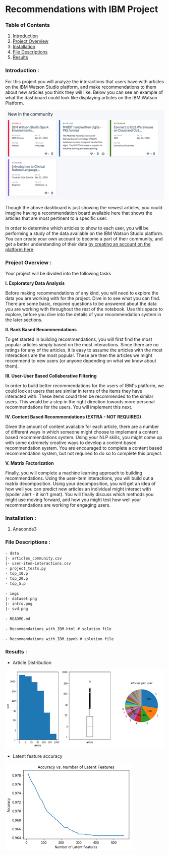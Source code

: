 # Recommendations with IBM Project

[//]: # (Image References)

[image1]: ./imgs/intro.png "demo"
[image2]: ./imgs/dataset.png "dataset"
[image3]: ./imgs/svd.png "svd"

### Table of Contents

1. [Introduction](#introduction)
1. [Project Overview](#overview)
1. [Installation](#installation)
1. [File Descriptions](#files)
1. [Results](#results)


### Introduction <a name="introduction"></a>:
For this project you will analyze the interactions that users have with articles on the IBM Watson Studio platform, and make recommendations to them about new articles you think they will like. Below you can see an example of what the dashboard could look like displaying articles on the IBM Watson Platform.

![alt text][image1]

Though the above dashboard is just showing the newest articles, you could imagine having a recommendation board available here that shows the articles that are most pertinent to a specific user.

In order to determine which articles to show to each user, you will be performing a study of the data available on the IBM Watson Studio platform. You can create your own account to become a part of their community, and get a better understanding of their data [by creating an account on the platform here](https://dataplatform.cloud.ibm.com/).


### Project Overview <a name="overview"></a>:
Your project will be divided into the following tasks

**I. Exploratory Data Analysis**

Before making recommendations of any kind, you will need to explore the data you are working with for the project. Dive in to see what you can find. There are some basic, required questions to be answered about the data you are working with throughout the rest of the notebook. Use this space to explore, before you dive into the details of your recommendation system in the later sections.

**II. Rank Based Recommendations**

To get started in building recommendations, you will first find the most popular articles simply based on the most interactions. Since there are no ratings for any of the articles, it is easy to assume the articles with the most interactions are the most popular. These are then the articles we might recommend to new users (or anyone depending on what we know about them).

**III. User-User Based Collaborative Filtering**

In order to build better recommendations for the users of IBM's platform, we could look at users that are similar in terms of the items they have interacted with. These items could then be recommended to the similar users. This would be a step in the right direction towards more personal recommendations for the users. You will implement this next.

**IV. Content Based Recommendations (EXTRA - NOT REQUIRED)**

Given the amount of content available for each article, there are a number of different ways in which someone might choose to implement a content based recommendations system. Using your NLP skills, you might come up with some extremely creative ways to develop a content based recommendation system. You are encouraged to complete a content based recommendation system, but not required to do so to complete this project.

**V. Matrix Factorization**

Finally, you will complete a machine learning approach to building recommendations. Using the user-item interactions, you will build out a matrix decomposition. Using your decomposition, you will get an idea of how well you can predict new articles an individual might interact with (spoiler alert - it isn't great). You will finally discuss which methods you might use moving forward, and how you might test how well your recommendations are working for engaging users.


### Installation <a name="installation"></a>:
1. Anaconda3


### File Descriptions <a name="files"></a>:
```
- data
|- articles_community.csv
|- user-item-interactions.csv
- project_tests.py
- top_10.p
- top_20.p
- top_5.p

- imgs
|- dataset.png
|- intro.png
|- svd.png

- README.md

- Recommendations_with_IBM.html # solution file

- Recommendations_with_IBM.ipynb # solution file
```


### Results <a name="results"></a>:

* Article Distribution

![alt text][image2]

* Latent feature accuracy

![alt text][image3]


